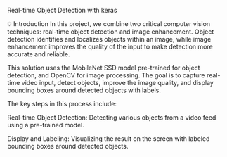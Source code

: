 Real-time Object Detection with keras

💡 Introduction
In this project, we combine two critical computer vision techniques: real-time object detection and image enhancement. Object detection identifies and localizes objects within an image, while image enhancement improves the quality of the input to make detection more accurate and reliable.

This solution uses the MobileNet SSD model pre-trained for object detection, and OpenCV for image processing. The goal is to capture real-time video input, detect objects, improve the image quality, and display bounding boxes around detected objects with labels.

The key steps in this process include:

Real-time Object Detection: Detecting various objects from a video feed using a pre-trained model.


Display and Labeling: Visualizing the result on the screen with labeled bounding boxes around detected objects.
